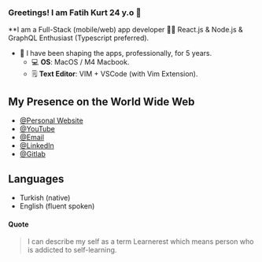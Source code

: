 ### Greetings! I am Fatih Kurt 24 y.o 👋 

**I am a Full-Stack (mobile/web) app developer 👨🏻‍ React.js & Node.js  & GraphQL Enthusiast (Typescript preferred). 

- :toolbox: I have been shaping the apps, professionally, for  5  years.
  - 💻 **OS**: MacOS / M4 Macbook.
  - 🗒️ **Text Editor**: VIM + VSCode (with Vim Extension).

## My Presence on the World Wide Web

- [@Personal Website](https://fatih-kurt.com)
- [@YouTube](https://www.youtube.com/channel/UCDyFIpOt_mOYvT_scc1MzcQ)
- [@Email](mailto:fatihkurt387@gmail.com)
- [@LinkedIn](https://www.linkedin.com/in/fatih-kurt387/)
- [@Gitlab](https://gitlab.com/kurtfatih)

## Languages

- Turkish (native)
- English (fluent spoken)

#### Quote

<blockquote> 
	I can describe my self as a term Learnerest which means person who is addicted to self-learning.
</blockquote>

 
